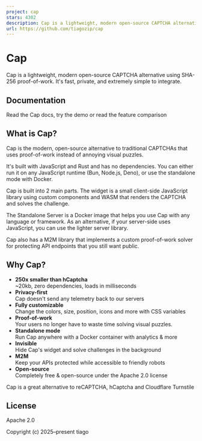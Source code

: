 ```yaml
---
project: cap
stars: 4302
description: Cap is a lightweight, modern open-source CAPTCHA alternative using SHA-256 proof-of-work
url: https://github.com/tiagozip/cap
---
```


Cap
===

Cap is a lightweight, modern open-source CAPTCHA alternative using SHA-256 proof-of-work. It's fast, private, and extremely simple to integrate.

Documentation
-------------

Read the Cap docs, try the demo or read the feature comparison

What is Cap?
------------

Cap is the modern, open-source alternative to traditional CAPTCHAs that uses proof-of-work instead of annoying visual puzzles.

It's built with JavaScript and Rust and has no dependencies. You can either run it on any JavaScript runtime (Bun, Node.js, Deno), or use the standalone mode with Docker.

Cap is built into 2 main parts. The widget is a small client-side JavaScript library using custom components and WASM that renders the CAPTCHA and solves the challenge.

The Standalone Server is a Docker image that helps you use Cap with any language or framework. As an alternative, if your server-side uses JavaScript, you can use the lighter server library.

Cap also has a M2M library that implements a custom proof-of-work solver for protecting API endpoints that you still want public.

Why Cap?
--------

-   **250x smaller than hCaptcha**  
    ~20kb, zero dependencies, loads in milliseconds
-   **Privacy-first**  
    Cap doesn't send any telemetry back to our servers
-   **Fully customizable**  
    Change the colors, size, position, icons and more with CSS variables
-   **Proof-of-work**  
    Your users no longer have to waste time solving visual puzzles.
-   **Standalone mode**  
    Run Cap anywhere with a Docker container with analytics & more
-   **Invisible**  
    Hide Cap's widget and solve challenges in the background
-   **M2M**  
    Keep your APIs protected while accessible to friendly robots
-   **Open-source**  
    Completely free & open-source under the Apache 2.0 license

Cap is a great alternative to reCAPTCHA, hCaptcha and Cloudflare Turnstile

License
-------

Apache 2.0

Copyright (c) 2025–present tiago
